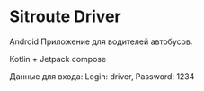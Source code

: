# Sitroute Driver

Android Приложение для водителей автобусов. 

Kotlin + Jetpack compose

Данные для входа: 
Login: driver, Password: 1234
